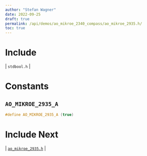```yaml
---
author: "Stefan Wagner"
date: 2022-09-25
draft: true
permalink: /api/demos/ao_mikroe_2340_compass/ao_mikroe_2935.h/
toc: true
---
```


# Include

| `stdbool.h` |

# Constants

## `AO_MIKROE_2935_A`

```c
#define AO_MIKROE_2935_A (true)
```

# Include Next

| [`ao_mikroe_2935.h`](../ao_mikroe_2340/ao_mikroe_2935.h.md) |
